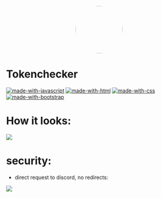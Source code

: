 <p align="center">
    <img style="border-radius: 100px" width="128" height="128" src="https://cdn.discordapp.com/avatars/417699816836169728/8ea8764772217e66ce7b7f9c3dd1561e.png?size=2048">
</p>

# Tokenchecker
[![made-with-javascript](https://img.shields.io/badge/Made%20with-Javascript-f1e05a?style=flat)](https://developer.mozilla.org/en/JavaScript)
[![made-with-html](https://img.shields.io/badge/Made%20with-Html-e34c26?style=flat)](https://developer.mozilla.org/en/html)
[![made-with-css](https://img.shields.io/badge/Made%20with-Css-563d7c?style=flat)](https://developer.mozilla.org/en/css)
[![made-with-bootstrap](https://img.shields.io/badge/Made%20with-Bootstrap-7952b3?style=flat)](https://getbootstrap.com/)
# How it looks:
<kbd>
<img src="https://cdn.discordapp.com/attachments/638844015084568597/746048345541443594/unknown.png">
</kbd>

# security:
- direct request to discord, no redirects:
<kbd>
<img src="https://cdn.discordapp.com/attachments/638844015084568597/746043705890308146/unknown.png">
</kbd>
